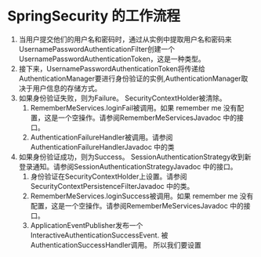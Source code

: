 # SpringSecurity 的工作流程

1. 当用户提交他们的用户名和密码时，通过从实例中提取用户名和密码来UsernamePasswordAuthenticationFilter创建一个UsernamePasswordAuthenticationToken，这是一种类型。
2. 接下来，UsernamePasswordAuthenticationToken将传递给AuthenticationManager要进行身份验证的实例,AuthenticationManager取决于用户信息的存储方式。
3. 如果身份验证失败，则为Failure。 SecurityContextHolder被清除。
    1. RememberMeServices.loginFail被调用。如果 remember me 没有配置，这是一个空操作。请参阅RememberMeServicesJavadoc 中的接口。
    2. AuthenticationFailureHandler被调用。请参阅AuthenticationFailureHandlerJavadoc 中的类
4. 如果身份验证成功，则为Success。 SessionAuthenticationStrategy收到新登录通知。请参阅SessionAuthenticationStrategyJavadoc
   中的接口。
    1. 身份验证在SecurityContextHolder上设置。请参阅SecurityContextPersistenceFilterJavadoc 中的类。
    2. RememberMeServices.loginSuccess被调用。如果 remember me 没有配置，这是一个空操作。请参阅RememberMeServicesJavadoc
       中的接口。
    3. ApplicationEventPublisher发布一个InteractiveAuthenticationSuccessEvent. 被AuthenticationSuccessHandler调用。
       所以我们要设置